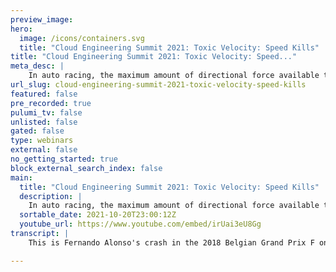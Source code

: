 ```yaml
---
preview_image:
hero:
  image: /icons/containers.svg
  title: "Cloud Engineering Summit 2021: Toxic Velocity: Speed Kills"
title: "Cloud Engineering Summit 2021: Toxic Velocity: Speed..."
meta_desc: |
    In auto racing, the maximum amount of directional force available to a tire is visualized as a traction circle. When force is applied to a tire tha...
url_slug: cloud-engineering-summit-2021-toxic-velocity-speed-kills
featured: false
pre_recorded: true
pulumi_tv: false
unlisted: false
gated: false
type: webinars
external: false
no_getting_started: true
block_external_search_index: false
main:
  title: "Cloud Engineering Summit 2021: Toxic Velocity: Speed Kills"
  description: |
    In auto racing, the maximum amount of directional force available to a tire is visualized as a traction circle. When force is applied to a tire that is in excess of the size of the traction circle, you lose traction, and the vehicle will skid and, usually, crash. Similarly, there is a maximum amount of stress and pressure available to individuals with an org and within an org itself. When that stress and pressure is exceeded, the individuals and orgs can start to spiral and crash. In this talk, we will discuss the concepts of business pressures on organizations and individuals, the effects on those individuals and organizations, what "crashing" looks like, and some ways to manage the forces to get the best performance our of people and organizations without pushing them over their limits.  Talk by: Tim Banks
  sortable_date: 2021-10-20T23:00:12Z
  youtube_url: https://www.youtube.com/embed/irUai3eU8Gg
transcript: |
    This is Fernando Alonso's crash in the 2018 Belgian Grand Prix F one race. You may be able to see how close Fernando Alonso's car is to Charles Le Clerk's head. Fortunately no one was seriously injured in this crash. The use of the halo, the extension of the car's frame in front of and over the driver's head was credited with LA Clerk still being here with us today. However, this crash did destroy a $14 million car and it damaged several others. These are arguably the best drivers in the world operating the most meticulously designed machines ever created. However, even these can be overwhelmed by physics and the results of split second decisions made at extreme velocity every day. Developers, engineers, product and project managers, engineering and company leadership are making decisions at speed. Business speed may not be the 200 plus MPH seen on an F one track. But nevertheless, they are often times making decisions that their business is moving too fast for them to adjust or react too properly and they can crash. These crashes can often cost millions of dollars as well as people's livelihoods, careers and mental or physical health. I'm Tim Banks. I'm an engineer, a former chef, an international Brazilian Jujitsu champion and a former amateur auto racer and tireless petrol head. As like to say across the pond. I used to build cars, race cars, teach folks high performance driving and most importantly, wreck cars because of myself or others pushing our cars past their limits. Let's talk about the traction circle. This is the traction circle. This circle is used in racing schools to represent the amount of traction available to a car. And there's a fair amount of complex math used to determine the actual coefficient of traction, which is used to calculate the exact point at which a vehicle will break traction. But for instructional purposes in race schools, this is used so drivers can visualize the demands they're placing on their tires. Any combination of these forces added to a particular vector can cause traction to break. We've often felt this if we've taken a turn too sharply and spun or skidded through a turn, doing a burnout or power slide also demonstrates this and while it can be fun to experience these in a controlled manner, most of the time when these happen, the results can be catastrophic, especially at high speed speed, vastly reduces the amount of time that you have to react to a situation and make the right decision to avoid crashing speed. Also greatly increases the consequences of the wrong decision more than anything else. Speed makes it difficult to maintain control and safety. The thing that makes racecar drivers so good is their ability to control a car by feeling how far they can push a vehicle without losing control and also being able to react properly when things go literally sideways. Much of this ability comes from a lot of track time and a lot of sometimes costly mistakes. So what forces do we encounter in engineering organizations and businesses that can cause us to break traction? What things are pushing us to go faster and faster, making our margin of error, smaller and smaller? Let's look at a few in short money. This is why we're here after. All right, making money is always gonna be a force in an engineering organization, whether it's directly creating the product, directly supporting the product or supporting the larger business. Are you making enough money? Are you making money fast enough? How much money do you have left? Development velocity? This is often coupled with sales and growth and can often be the main driver behind crashing when we aren't taking the time we need around making good decisions here. The results which we will get to in a bit will seem pretty familiar. But one thing I do want to point out here is a decision to accrue technical debt. Many times the decision to create or continue to accumulate technical debt is a business decision. In order to preserve speed, we will make a decision that's expedient to a short term goal and then tell ourselves and others that we will fix or redo it later. See also to do comments and code, the longer this debt goes unaddressed, the more likely it is to become, as we see at the duck bill group, load bearing, load bearing, technical debt is much harder and more expensive to pay off because of the other systems and processes built on top of it. You've built something now, you have to keep it up after all your customers aren't paying for something that doesn't run. And unless you're Facebook, you can't just suck up hours and hours of downtime with no consequences, the resources necessary to keep the lights on in the two hundreds. Ok. Will always pull on a business organization as part of growth, recruiting and on boarding is expensive both in raw dollars and in engineering cost, phone screens, interview panels on boarding and training and working with folks until they get up to speed. And your team must also be taken into account when you're determining the overall capacity for your organization. What are some signs that may indicate that your organization is going too fast, whether you're making a character phase through a wall or causing a rocket to explode, trying to land it on a barge in the middle of the ocean. Bugs are gonna happen. That's a gibb. But when bugs are becoming more commonplace and more apparent, it may be an indication that you're not taking the time to put out quality code or that your testing in Q A cycles aren't being given time to catch and remediate them. Bugs can be costly and money and reputation. And we all understand the outages, they can take a business down in one fell swoop, outages can have several causes and can be out of your direct control. However, if you're not taking the time to build resilience into your architecture, test your fail overs, your run books and backups outages can be more widespread and last longer than they needed to. If you're not taking the time to sufficiently investigate outages and act on the findings of those investigations outages can then be recurring. Look, we've all been in a rush and forgotten to lock the door, right. The same applies here. Building a secure application infrastructure takes time developing secure development and engineering practices also takes time and frankly, sometimes it can seem like a pain in the ass. But even now, we can still find open S3 buckets, default passwords on data stores, wide, open ac L or unpatched software that is susceptible to known exploits running in production. And those are just the basics. Your app is slow, you keep throwing errors, you're losing data, you're losing users, putting features over stability can lead to these and other performance problems and users are incredibly unforgiving when something they're relying on is slow. How are your support interactions. What are your support NPS scores? What is your customer attention like? Are you having to issue credits or refunds? All of these can suffer or be indicators that your organization is not taking the time to fully resolve customer issues, train support personnel on products and new features or that your support metrics are prioritizing speed over quality, good support and user experience is a leading factor in customer retention if you can't retain customers. Building a successful business is pretty difficult. How about us? What are some telltale signs that we as individuals are going too fast? There can be a lot of indications of this, but let's talk about a few. Now, this is a difficult topic for a lot of us, but it's important. I once worked with a salesperson that was so focused on getting numbers for the quarter that he was working long hours, seven days a week during a one on one, I asked him how his family was doing and he told me that his partner was pretty upset with him for ignoring his family even to the point of working through a vacation that they all took together. I remember at one point when I was working at operations that I had to take a 71 call from the delivery room of one of my Children, like everyone's family and relationship dynamics are different. Certainly. But if they're starting to deteriorate and boundaries are being crossed, that's a red flag that you may be pushing too hard, anxiety, depression, impostor syndrome, eating disorders and other mental health problems are also an indicator that you may be pushing yourself too hard and too fast. We've all experienced these to some extent, I think, I believe, but we still must make sure that we are taking the time that we need for self care and for taking care of our mental health burn out. We've seen it. We've experienced it especially during the pandemic as we're all spending time working from home and having a hard time stepping away from work. We're seeing more and more cases of burnout. Some folks are quitting and taking some what they call unemployment time. Some folks are just leaving the industry altogether. Burnout is preventable but it's hard to stop when you're not taking the time to let your people recover. Rashi what does crashing look like? It can be retention problems. It can be loss of business. It can be your business closing for personal, for folks, for individuals crashing can be mental health breakdowns, it can be rage quitting, it can be relationship problems, it can be substance abuse problems, whatever it is crashing can be detrimental to business. It can be detrimental to individuals careers. It can be detrimental to their livelihoods and their personal relationships. Crashing is a situation that is avoidable if we're making sure we're taking the time to relax and we're also paying attention to our safety mechanisms. So what are some safety mechanisms that we can utilize to make sure that we're making good decisions and that we have the time to examine all the factors that go into making those decisions. First and foremost, slowing down, having smaller sprints, having longer timelines, taking more time for testing. And Q A take the time for retrospectives and making the necessary changes to fix organizational issues that are brought up, checking in, checking with your team, checking with your leaders, check in with each other to see how we're doing. If you notice that someone is singing down or seeming a little off or having a hard time, it may be time just to step in and make sure that they're taking care of themselves. These scenes may not seem like they're important, but over time they will build up and they can cause us to crash. I am off when we're factoring time to complete a project, complete a build, do a sprint if we're factoring time for who's gonna be on call, make sure you're budgeting so that your people can take time off. Do you know when the last time your folks have taken time off? If you don't, you may wanna check in, especially if you're one of those folks that have the unlimited PTO, unlimited PTO is great. But if you're not taking it, it's pointless. Make sure you're not only budgeting that time for your folks to take the time but encouraging them to do so and lead by example. Finally, I wanna talk about humility. You may be a startup founder or CEO or a hotshot engineering leader. But chances are you're not the engineering leadership equivalent of an F one driver. You need to accept your own fallibility and listen to others inside and outside your organization, regardless of their role. When they have criticism, all of you collectively have more experience than any of you. They should be leveraged, not ignored. If you're a developer, operations, Sreq A or any other IC acknowledge and accept that you don't know it all. Take the time to relax and recover. It's better for you. It's better for your code. It's better for those that depend on you inside and outside of work in the end velocity can be toxic. It can cause us to crash, it can cause us to make bad decisions, which can make things worse. But if we take the time to slow down, we can make good decisions and we can recover, we can recover before we crash and we can recover as we start to crash. But once we've crashed, it's a little too late. Please everyone take some time check in with each other and make sure that you're not going too fast. Thank you.

---
```

